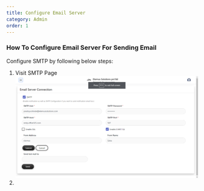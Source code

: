 ```yaml
---
title: Configure Email Server
category: Admin
order: 1
---
```


### How To Configure Email Server For Sending Email

Configure SMTP by following below steps:

1. Visit SMTP Page
    ![SMTP_Page](../../images/gokarma_smtp_config.png)
2. 
